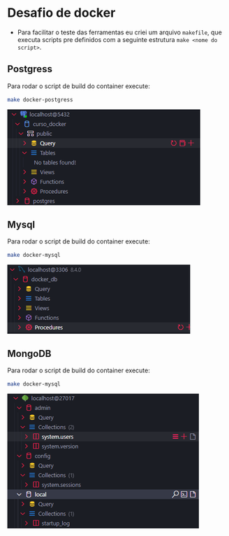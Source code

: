 # Desafio de docker

- Para facilitar o teste das ferramentas eu criei um arquivo `makefile`, que executa scripts pre definidos com a seguinte estrutura `make <nome do script>`.

## Postgress

Para rodar o script de build do container execute:

```bash
make docker-postgress
```

![alt text](image-1.png)

## Mysql

Para rodar o script de build do container execute:

```bash
make docker-mysql
```

![alt text](image-2.png)

## MongoDB

Para rodar o script de build do container execute:

```bash
make docker-mysql
```

![alt text](image-3.png)
